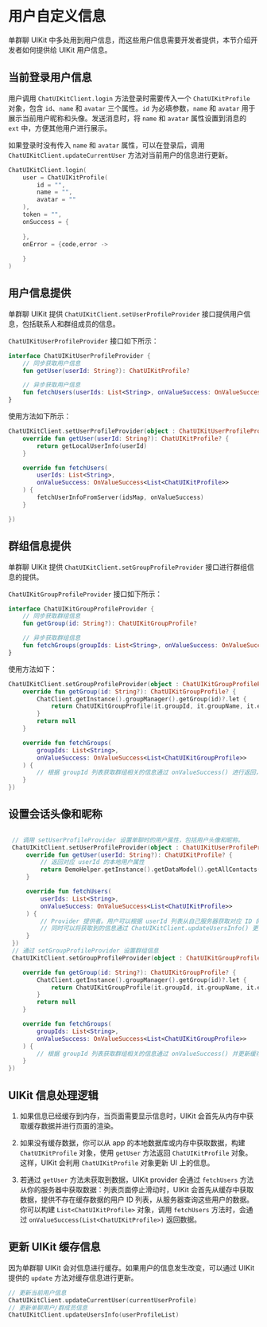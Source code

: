 # 用户自定义信息

<Toc />

单群聊 UIKit 中多处用到用户信息，而这些用户信息需要开发者提供，本节介绍开发者如何提供给 UIKit 用户信息。

## 当前登录用户信息

用户调用 `ChatUIKitClient.login` 方法登录时需要传入一个 `ChatUIKitProfile` 对象，包含 `id`、`name` 和 `avatar` 三个属性。`id` 为必填参数，`name` 和 `avatar` 用于展示当前用户昵称和头像。发送消息时，将 `name` 和 `avatar` 属性设置到消息的 `ext` 中，方便其他用户进行展示。

如果登录时没有传入 `name` 和 `avatar` 属性，可以在登录后，调用 `ChatUIKitClient.updateCurrentUser` 方法对当前用户的信息进行更新。

```Kotlin
ChatUIKitClient.login(
    user = ChatUIKitProfile(
        id = "",
        name = "",
        avatar = ""
    ),
    token = "", 
    onSuccess = {
                        
    }, 
    onError = {code,error ->
                
    }
)
```

## 用户信息提供

单群聊 UIKit 提供 `ChatUIKitClient.setUserProfileProvider` 接口提供用户信息，包括联系人和群组成员的信息。

`ChatUIKitUserProfileProvider` 接口如下所示：

```Kotlin
interface ChatUIKitUserProfileProvider {
    // 同步获取用户信息
    fun getUser(userId: String?): ChatUIKitProfile?

    // 异步获取用户信息
    fun fetchUsers(userIds: List<String>, onValueSuccess: OnValueSuccess<List<ChatUIKitProfile>>)
}
```

使用方法如下所示：

```Kotlin
ChatUIKitClient.setUserProfileProvider(object : ChatUIKitUserProfileProvider {
    override fun getUser(userId: String?): ChatUIKitProfile? {
        return getLocalUserInfo(userId)
    }

    override fun fetchUsers(
        userIds: List<String>,
        onValueSuccess: OnValueSuccess<List<ChatUIKitProfile>>
    ) {
        fetchUserInfoFromServer(idsMap, onValueSuccess)
    }

})

```

## 群组信息提供

单群聊 UIKit 提供 `ChatUIKitClient.setGroupProfileProvider` 接口进行群组信息的提供。

`ChatUIKitGroupProfileProvider` 接口如下所示：

```Kotlin
interface ChatUIKitGroupProfileProvider {
    // 同步获取群组信息
    fun getGroup(id: String?): ChatUIKitGroupProfile?

    // 异步获取群组信息
    fun fetchGroups(groupIds: List<String>, onValueSuccess: OnValueSuccess<List<ChatUIKitGroupProfile>>)
}
```

使用方法如下：

```Kotlin
ChatUIKitClient.setGroupProfileProvider(object : ChatUIKitGroupProfileProvider {
    override fun getGroup(id: String?): ChatUIKitGroupProfile? {
        ChatClient.getInstance().groupManager().getGroup(id)?.let {
            return ChatUIKitGroupProfile(it.groupId, it.groupName, it.extension)
        }
        return null
    }

    override fun fetchGroups(
        groupIds: List<String>,
        onValueSuccess: OnValueSuccess<List<ChatUIKitGroupProfile>>
    ) {
        // 根据 groupId 列表获取群组相关的信息通过 onValueSuccess() 进行返回，并更新缓存信息。
    }
})

```

## 设置会话头像和昵称

```Kotlin

 // 调用 setUserProfileProvider 设置单聊时的用户属性，包括用户头像和昵称。
 ChatUIKitClient.setUserProfileProvider(object : ChatUIKitUserProfileProvider {
     override fun getUser(userId: String?): ChatUIKitProfile? {
         // 返回对应 userId 的本地用户属性
         return DemoHelper.getInstance().getDataModel().getAllContacts()[userId]?.toProfile()
     }

     override fun fetchUsers(
         userIds: List<String>,
         onValueSuccess: OnValueSuccess<List<ChatUIKitProfile>>
     ) {
         // Provider 提供者。用户可以根据 userId 列表从自己服务器获取对应 ID 的 Profile 信息，通过 onValueSuccess() 进行返回。
         // 同时可以将获取到的信息通过 ChatUIKitClient.updateUsersInfo() 更新到缓存中。获取 Profile 时，UIKit 会先从缓存中查询。
     }
 })
 // 通过 setGroupProfileProvider 设置群组信息
 ChatUIKitClient.setGroupProfileProvider(object : ChatUIKitGroupProfileProvider {

    override fun getGroup(id: String?): ChatUIKitGroupProfile? {
        ChatClient.getInstance().groupManager().getGroup(id)?.let {
            return ChatUIKitGroupProfile(it.groupId, it.groupName, it.extension)
        }
        return null
    }

    override fun fetchGroups(
        groupIds: List<String>,
        onValueSuccess: OnValueSuccess<List<ChatUIKitGroupProfile>>
    ) {
        // 根据 groupId 列表获取群组相关的信息通过 onValueSuccess() 并更新缓存信息。
    }
})
```

<ImageGallery>
  <ImageItem src="/images/uikit/chatuikit/android/conversation_list_custom_all.png" title="会话头像和昵称" />
</ImageGallery>

## UIKit 信息处理逻辑

1. 如果信息已经缓存到内存，当页面需要显示信息时，UIKit 会首先从内存中获取缓存数据并进行页面的渲染。

2. 如果没有缓存数据，你可以从 app 的本地数据库或内存中获取数据，构建 `ChatUIKitProfile` 对象，使用 `getUser` 方法返回 `ChatUIKitProfile` 对象。这样，UIKit 会利用 `ChatUIKitProfile` 对象更新 UI 上的信息。

3. 若通过 `getUser` 方法未获取到数据，UIKit provider 会通过 `fetchUsers` 方法从你的服务器中获取数据：列表页面停止滑动时，UIKit 会首先从缓存中获取数据，提供不存在缓存数据的用户 ID 列表，从服务器查询这些用户的数据。你可以构建 `List<ChatUIKitProfile>` 对象，调用 `fetchUsers` 方法时，会通过 `onValueSuccess(List<ChatUIKitProfile>)` 返回数据。

## 更新 UIKit 缓存信息

因为单群聊 UIKit 会对信息进行缓存。如果用户的信息发生改变，可以通过 UIKit 提供的 `update` 方法对缓存信息进行更新。

```Kotlin
// 更新当前用户信息
ChatUIKitClient.updateCurrentUser(currentUserProfile)
// 更新单聊用户/群成员信息
ChatUIKitClient.updateUsersInfo(userProfileList)
```